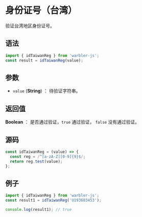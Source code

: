 # 身份证号（台湾）

验证台湾地区身份证号。

## 语法

```js
import { idTaiwanReg } from 'warbler-js';
const result = idTaiwanReg(value);
```

## 参数

- `value` (**String**) ： 待验证字符串。

## 返回值

**Boolean** ： 是否通过验证，`true` 通过验证， `false` 没有通过验证。

## 源码

```js
const idTaiwanReg = (value) => {
  const reg = /^[a-zA-Z][0-9]{9}$/;
  return reg.test(value);
};
```

## 例子

```js
import { idTaiwanReg } from 'warbler-js';
const result1 = idTaiwanReg('U193683453');

console.log(result1); // true
```
